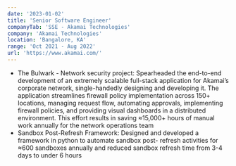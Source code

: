 ```yaml
---
date: '2023-01-02'
title: 'Senior Software Engineer'
companyTab: 'SSE - Akamai Technologies'
company: 'Akamai Technologies'
location: 'Bangalore, KA'
range: 'Oct 2021 - Aug 2022'
url: 'https://www.akamai.com/'
---
```


- <a class ="inline-link">The Bulwark - Network security project:</a> Spearheaded the end-to-end development of an extremely scalable full-stack application for Akamai’s corporate network, single-handedly designing and developing it. The application streamlines firewall policy implementation across 150+ locations, managing request flow, automating approvals, implementing firewall policies, and providing visual dashboards in a distributed environment. This effort results in saving ≈15,000+ hours of manual work annually for the network operations team
- <a class ="inline-link">Sandbox Post-Refresh Framework:</a> Designed and developed a framework in python to automate sandbox post- refresh activities for ≈600 sandboxes annually and reduced sandbox refresh time from 3-4 days to under 6 hours
